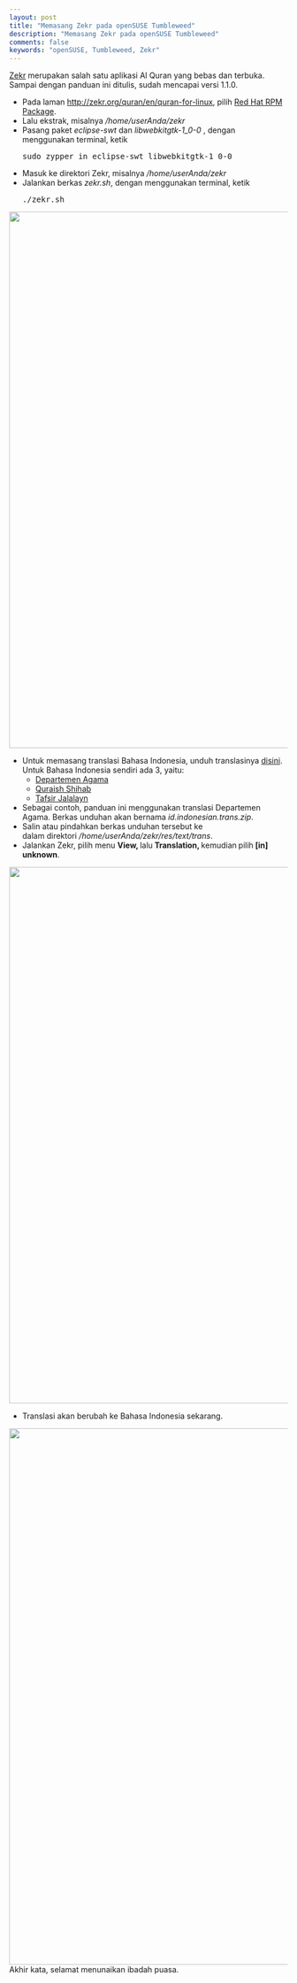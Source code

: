```yaml
---
layout: post
title: "Memasang Zekr pada openSUSE Tumbleweed"
description: "Memasang Zekr pada openSUSE Tumbleweed"
comments: false
keywords: "openSUSE, Tumbleweed, Zekr"
---
```


<a href="http://zekr.org/quran/en/quran-for-linux">Zekr</a> merupakan salah satu aplikasi Al Quran yang bebas dan terbuka. Sampai dengan panduan ini ditulis, sudah mencapai versi 1.1.0.
<ul>
 	<li>Pada laman <a href="http://zekr.org/quran/en/quran-for-linux">http://zekr.org/quran/en/quran-for-linux</a>, pilih <a href="http://sourceforge.net/projects/zekr/files/Zekr/zekr-1.1.0/zekr-1.1.0-linux.tar.gz/download">Red Hat RPM Package</a>.</li>
 	<li>Lalu ekstrak, misalnya<em> /home/userAnda/zekr</em></li>
 	<li>Pasang paket <em>eclipse-swt </em>dan<em> libwebkitgtk-1_0-0 </em>, dengan menggunakan terminal, ketik
<pre>sudo zypper in eclipse-swt libwebkitgtk-1_0-0</pre>
</li>
 	<li>Masuk ke direktori Zekr, misalnya <em>/home/userAnda/zekr</em></li>
 	<li>Jalankan berkas <em>zekr.sh</em>, dengan menggunakan terminal, ketik
<pre>./zekr.sh</pre>
</li>
</ul>
<img class="alignnone size-full wp-image-1208" src="https://opensuse.id/wp-content/uploads/2017/05/VirtualBox_Tumbleweed_25_05_2017_20_17_13.png" alt="" width="1920" height="970" />
<ul>
 	<li>Untuk memasang translasi Bahasa Indonesia, unduh translasinya <a href="http://zekr.org/resources.html#translation">disini</a>. Untuk Bahasa Indonesia sendiri ada 3, yaitu:
<ul>
 	<li><a href="http://tanzil.ca/trans/id.indonesian.trans.zip">Departemen Agama</a></li>
 	<li><a href="http://tanzil.ca/trans/id.muntakhab.trans.zip">Quraish Shihab</a></li>
 	<li><a href="http://tanzil.ca/trans/id.jalalayn.trans.zip">Tafsir Jalalayn</a></li>
</ul>
</li>
 	<li>Sebagai contoh, panduan ini menggunakan translasi Departemen Agama. Berkas unduhan akan bernama <em>id.indonesian.trans.zip</em>.</li>
 	<li>Salin atau pindahkan berkas unduhan tersebut ke dalam direktori <em>/home/userAnda/zekr/res/text/trans</em>.</li>
 	<li>Jalankan Zekr, pilih menu <strong>View, </strong>lalu<strong> Translation, </strong>kemudian<strong> </strong>pilih<strong> [in] unknown</strong>.</li>
</ul>
<img class="alignnone size-full wp-image-1212" src="https://opensuse.id/wp-content/uploads/2017/05/VirtualBox_Tumbleweed_25_05_2017_20_31_45.png" alt="" width="1920" height="970" />
<ul>
 	<li>Translasi akan berubah ke Bahasa Indonesia sekarang.</li>
</ul>
<img class="alignnone size-full wp-image-1213" src="https://opensuse.id/wp-content/uploads/2017/05/VirtualBox_Tumbleweed_25_05_2017_20_31_55.png" alt="" width="1920" height="970" />
<div>
<div>Akhir kata, selamat menunaikan ibadah puasa.</div>
</div>